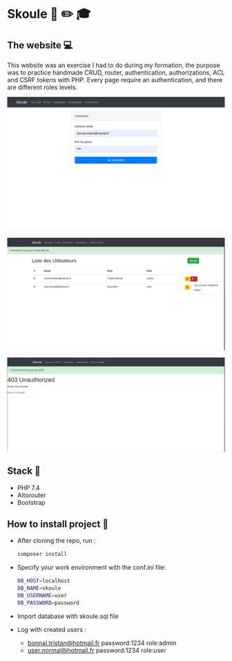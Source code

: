 # Skoule :school: :pencil2: :mortar_board:

## The website :computer:

This website was an exercise I had to do during my formation, the purpose was to practice handmade CRUD, router, authentication, authorizations, ACL and CSRF tokens with PHP. Every page require an authentication, and there are different roles levels.


![image info](./skouleSC.png)

![image info](./skouleSC2.png)

![image info](./skouleSC3.png)

## Stack :wrench:

- PHP 7.4
- Altorouter
- Bootstrap

## How to install project :hammer:

- After cloning the repo, run :
  
    ```bash
    composer install
    ```

- Specify your work environment with the conf.ini file:

    ```bash
    DB_HOST=localhost
    DB_NAME=skoule
    DB_USERNAME=user
    DB_PASSWORD=password
    ```

- Import database with skoule.sql file
- Log with created users :
  - bonnal.tristan@hotmail.fr  password:1234  role:admin
  - user.normal@hotmail.fr  password:1234  role:user
